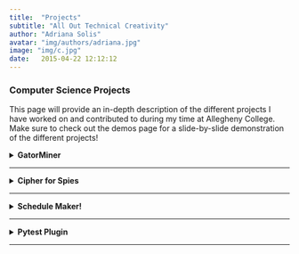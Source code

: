 ```yaml
---
title:  "Projects"
subtitle: "All Out Technical Creativity"
author: "Adriana Solis"
avatar: "img/authors/adriana.jpg"
image: "img/c.jpg"
date:   2015-04-22 12:12:12
---
```


### Computer Science Projects
This page will provide an in-depth description of the different projects I have worked on and contributed to during my time at Allegheny College. Make sure to check out the demos page for a slide-by-slide demonstration of the different projects!

<details>
<summary><b>GatorMiner</b></summary>
<details>
<summary>Frequency Analysis Word Cloud</summary>

sample info.
</details>
<details>
<summary>Frequencies of Categories of Words</summary>

sample info.
</details>
</details>

_______________________________________________________________________________

<details>
<summary><b>Cipher for Spies</b></summary>
<b>Description:</b>
For my final project for Data Abstraction, my group decided to create a program that would give the user the option to choose between 3 different ciphers in order to 'send' encrypted messages. Since we wanted to ensure that the plaintext provided by the user would not be exposed during the encryption process, we decided to implement a feature into our program that would hide the user's keystrokes with an asterick. The 3 different ciphers are the Caesarian Cipher, the Vigenere Cipher, and a unique blended cipher (Caesarian and Vigenere Cipher are combined to form one cipher). The user then has the option to display their decrypted text from the ciphertext.

<p>Breakdown: Ceasarian Cipher<br>
___________________________________________________<br>

sample info.
<br>
Breakdown: Vigenere Cipher<br>
___________________________________________________<br>

sample info.
<br>
Breakdown: Hybrid Cipher<br>
___________________________________________________<br>

sample info.
<br>
</p>
</details>

_______________________________________________________________________________

<details>
<summary><b>Schedule Maker!</b></summary>
</details>

_______________________________________________________________________________

<details>
<summary><b>Pytest Plugin</b></summary>
</details>

_______________________________________________________________________________
